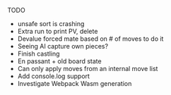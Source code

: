 TODO

- unsafe sort is crashing
- Extra run to print PV, delete
- Devalue forced mate based on # of moves to do it
- Seeing AI capture own pieces?
- Finish castling
- En passant + old board state
- Can only apply moves from an internal move list 
- Add console.log support
- Investigate Webpack Wasm generation
